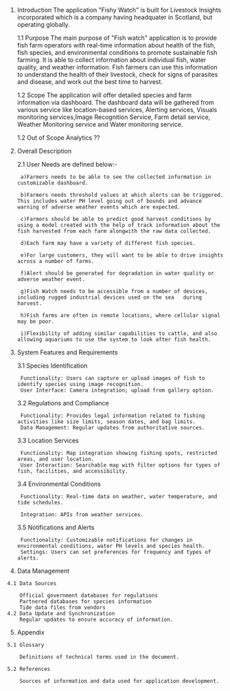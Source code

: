 1. Introduction
The application "Fishy Watch" is built for Livestock Insights incorporated which is a company having headquater in Scotland, but operating globally.

    1.1 Purpose
        The main purpose of "Fish watch" application is to provide fish farm operators with real-time information about health of the fish,  fish species,              and environmental conditions to promote sustainable fish farming. It is able to collect              information about individual fish, water quality, and weather
        information. Fish farmers can use this information to understand the health of their livestock, check
        for signs of parasites and disease, and work out the best time to harvest. 

   1.2 Scope
        The application will offer detailed species and farm information via dashboard. The dashboard data will be gathered          from various service like location-based services, Alerting services, Visuals monitoring services,Image Recognition          Service, Farm detail service, Weather Monitoring service and Water monitoring service.

   1.2 Out of Scope
        Analytics ?? 

2. Overall Description
   
    2.1 User Needs are defined below:-
   
        a)Farmers needs to be able to see the collected information in customizable dashboard.

        b)Farmers needs threshold values at which alerts can be triggered. This includes water PH level going out of bounds and advance warning of adverse weather events which are expected.

        c)Farmers should be able to predict good harvest conditions by using a model created with the help of track information about the fish harvested from each farm alongwith the raw data collected.

        d)Each farm may have a variety of different fish species.

        e)For large customers, they will want to be able to drive insights across a number of farms.

        f)Alert should be generated for degradation in water quality or adverse weather event.

        g)Fish Watch needs to be accessible from a number of devices, including rugged industrial devices used on the sea   during harvest.

        h)Fish farms are often in remote locations, where cellular signal may be poor.

        i)Flexibility of adding similar capabilities to cattle, and also allowing aquariums to use the system to look after fish health.

3. System Features and Requirements
   
    3.1 Species Identification

        Functionality: Users can capture or upload images of fish to identify species using image recognition.
        User Interface: Camera integration; upload from gallery option.

    3.2 Regulations and Compliance

        Functionality: Provides legal information related to fishing activities like size limits, season dates, and bag limits.
        Data Management: Regular updates from authoritative sources.
    3.3 Location Services

        Functionality: Map integration showing fishing spots, restricted areas, and user location.
        User Interaction: Searchable map with filter options for types of fish, facilities, and accessibility.

    3.4 Environmental Conditions

        Functionality: Real-time data on weather, water temperature, and tide schedules.

        Integration: APIs from weather services.

    3.5 Notifications and Alerts

        Functionality: Customizable notifications for changes in environmental conditions, water PH levels and species health. 
        Settings: Users can set preferences for frequency and types of alerts.

  4. Data Management
     
    4.1 Data Sources
    
        Official government databases for regulations
        Partnered databases for species information
        Tide data files from vendors
    4.2 Data Update and Synchronization
        Regular updates to ensure accuracy of information.

  5. Appendix
     
    5.1 Glossary
    
        Definitions of technical terms used in the document.
        
    5.2 References
    
        Sources of information and data used for application development.
